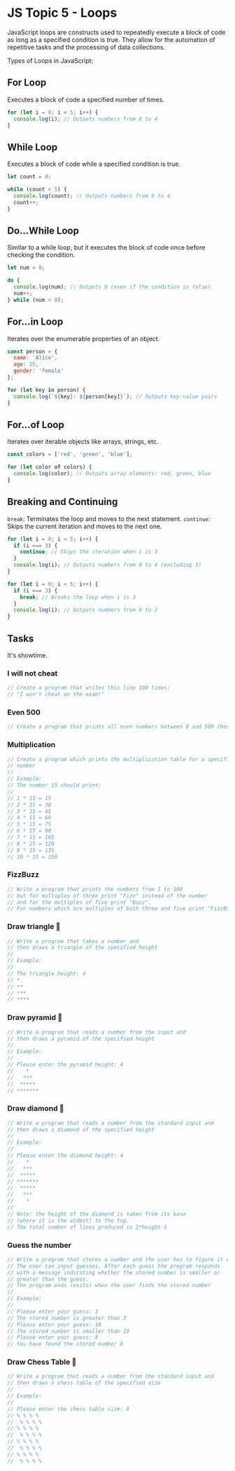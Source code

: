 # JS Topic 5 - Loops

JavaScript loops are constructs used to repeatedly execute a block of code as long as a specified condition is true. They allow for the automation of repetitive tasks and the processing of data collections.

Types of Loops in JavaScript:

## For Loop

Executes a block of code a specified number of times.

```js
for (let i = 0; i < 5; i++) {
  console.log(i); // Outputs numbers from 0 to 4
}
```

## While Loop

Executes a block of code while a specified condition is true.

```js
let count = 0;

while (count < 5) {
  console.log(count); // Outputs numbers from 0 to 4
  count++;
}
```

## Do...While Loop

Similar to a while loop, but it executes the block of code once before checking the condition.

```js
let num = 0;

do {
  console.log(num); // Outputs 0 (even if the condition is false)
  num++;
} while (num < 0);
```

## For...in Loop

Iterates over the enumerable properties of an object.

```js
const person = {
  name: 'Alice',
  age: 25,
  gender: 'female'
};

for (let key in person) {
  console.log(`${key}: ${person[key]}`); // Outputs key-value pairs
}
```

## For...of Loop

Iterates over iterable objects like arrays, strings, etc.

```js
const colors = ['red', 'green', 'blue'];

for (let color of colors) {
  console.log(color); // Outputs array elements: red, green, blue
}
```

## Breaking and Continuing

`break`: Terminates the loop and moves to the next statement.
`continue`: Skips the current iteration and moves to the next one.

```js
for (let i = 0; i < 5; i++) {
  if (i === 3) {
    continue; // Skips the iteration when i is 3
  }
  console.log(i); // Outputs numbers from 0 to 4 (excluding 3)
}

for (let i = 0; i < 5; i++) {
  if (i === 3) {
    break; // Breaks the loop when i is 3
  }
  console.log(i); // Outputs numbers from 0 to 2
}
```

## Tasks

It's showtime.

### I will not cheat

```js
// Create a program that writes this line 100 times:
// "I won't cheat on the exam!"
```

### Even 500

```js
// Create a program that prints all even numbers between 0 and 500 (both included)
```

### Multiplication

```js
// Create a program which prints the multiplication table for a specified
// number
//
// Example:
// The number 15 should print:
//
// 1 * 15 = 15
// 2 * 15 = 30
// 3 * 15 = 45
// 4 * 15 = 60
// 5 * 15 = 75
// 6 * 15 = 90
// 7 * 15 = 105
// 8 * 15 = 120
// 9 * 15 = 135
// 10 * 15 = 150
```

### FizzBuzz

```js
// Write a program that prints the numbers from 1 to 100
// but for multiples of three print "Fizz" instead of the number
// and for the multiples of five print "Buzz".
// For numbers which are multiples of both three and five print "FizzBuzz".
```

### Draw triangle 💪

```js
// Write a program that takes a number and
// then draws a triangle of the specified height
//
// Example:
//
// The triangle height: 4
// *
// **
// ***
// ****
```

### Draw pyramid 💪

```js
// Write a program that reads a number from the input and
// then draws a pyramid of the specified height
//
// Example:
//
// Please enter the pyramid height: 4
//    *
//   ***
//  *****
// *******
```

### Draw diamond 💪

```js
// Write a program that reads a number from the standard input and
// then draws a diamond of the specified height
//
// Example:
//
// Please enter the diamond height: 4
//    *
//   ***
//  *****
// *******
//  *****
//   ***
//    *
//
// Note: the height of the diamond is taken from its base
// (where it is the widest) to the top.
// The total number of lines produced is 2*height-1
```

### Guess the number

```js
// Write a program that stores a number and the user has to figure it out.
// The user can input guesses. After each guess the program responds
// with a message indicating whether the stored number is smaller or
// greater than the guess.
// The program ends (exits) when the user finds the stored number
//
// Example:
//
// Please enter your guess: 3
// The stored number is greater than 3
// Please enter your guess: 10
// The stored number is smaller than 10
// Please enter your guess: 8
// You have found the stored number 8
```

### Draw Chess Table 💪

```js
// Write a program that reads a number from the standard input and
// then draws a chess table of the specified size
//
// Example:
//
// Please enter the chess table size: 8
// % % % %
//  % % % %
// % % % %
//  % % % %
// % % % %
//  % % % %
// % % % %
//  % % % %
```